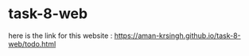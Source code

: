 # task-8-web
here is the link for this website :
https://aman-krsingh.github.io/task-8-web/todo.html
